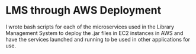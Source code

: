 # LMS through AWS Deployment

I wrote bash scripts for each of the microservices used in the Library Management System to deploy the .jar files in EC2 instances in AWS and have the services launched and running to be used in other applications for use.
